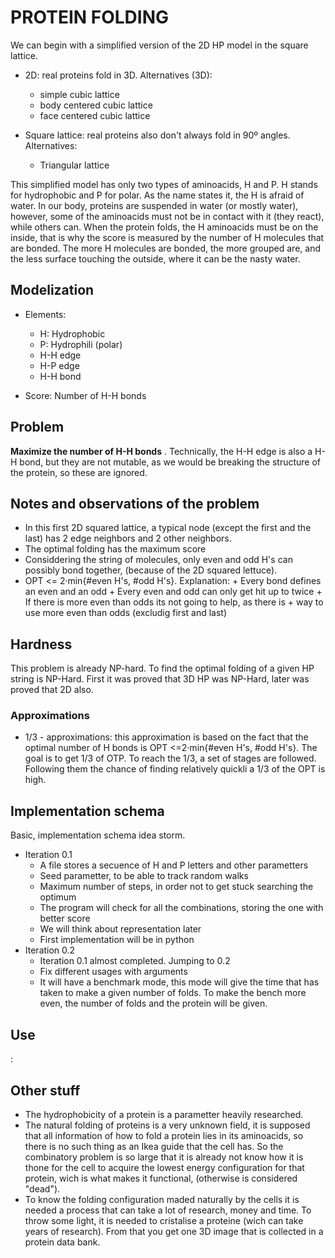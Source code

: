 # PROTEIN FOLDING

We can begin with a simplified version of the 2D HP model in the square lattice.
- 2D: real proteins fold in 3D. Alternatives (3D):
    - simple cubic lattice
    - body centered cubic lattice
    - face centered cubic lattice

- Square lattice: real proteins also don't always fold in 90º angles. Alternatives:
    - Triangular lattice

This simplified model has only two types of aminoacids, H and P. H stands for 
hydrophobic and P for polar. As the name states it, the H is afraid of water. 
In our body, proteins are suspended in water (or mostly water), however, some 
of the aminoacids must not be in contact with it (they react), while others 
can. When the protein folds, the H aminoacids must be on the inside, that is
why the score is measured by the number of H molecules that are bonded. The
more H molecules are bonded, the more grouped are, and the less surface touching
the outside, where it can be the nasty water.


## Modelization
- Elements:
    - H: Hydrophobic
    - P: Hydrophili (polar)
    - H-H edge
    - H-P edge
    - H-H bond

- Score: Number of H-H bonds 


## Problem 
**Maximize the number of H-H bonds** . Technically, the H-H edge is also
a H-H bond, but they are not mutable, as we would be breaking the 
structure of the protein, so these are ignored.


## Notes and observations of the problem
- In this first 2D squared lattice, a typical node (except the first and 
the last) has 2 edge neighbors and 2 other neighbors. 
- The optimal folding has the maximum score
- Considdering the string of molecules, only even and odd H's can possibly
bond together, (because of the 2D squared lettuce).
- OPT <= 2·min{#even H's, #odd H's}. Explanation:
        + Every bond defines an even and an odd 
        + Every even and odd can only get hit up to twice
        + If there is more even than odds its not going to help, as there is 
        + way to use more even than odds (excludig first and last)


## Hardness
This problem is already NP-hard.
To find the optimal folding of a given HP string is NP-Hard. First it was proved
that 3D HP was NP-Hard, later was proved that 2D also.


<!-- We are going to work out the estimate combinatory. To make it easy we won't be speaking
in terms of aminoacids, but in terms of slots of each aminoacid. Each aminoacid has 2
slots, so there are 2·k blanks to fill. In each blank we can put any other bound 
(remember, there are 2·k of them) plus 1, because we can leave a empty bound. Adding up
the previous premises, we have 2·k blanks to fill with 2·k+1 possible fillings. That is
the same as saying (2·k+1)^(2·k). Now let's work out with that number:

   - having a protein string of length k, we consider that all aminoacids could be H,
      that's why whe have the last k, in (2k+1)^(2k)
   
   - One aminoacid can bound at maximum 2 times and at minimmum 0, thats why we have
      the 2 in (2k+1)^(2k)

   - If one aminoacid bounds, it can't be with itself, so the formula needs to be
      adjusted to (2k)^(2k) 
   
   - If one aminoacid bounds two times, it has to be with different aminoacids, the
      formula we have now is (k)^(2k)

   - If a[1] is the aminoacid in position 1, a[1][0] and a[1][1] are their 
      left and right bound space, respectively. Nevertheless this is indferent, so 
      combinatory speaking we don't diferenciate left and right.

   - The bounds are symetrical, so if the aminoacid 4 is chained with the 9th, the 9th
      is also chained to the 4th. Having said that, not all the H can be paired, so we 
      can't get by permutating half of the chain, as we would be able to do otherwise
-->
    


### Approximations 
- 1/3 - approximations: this approximation is based on the fact that the 
optimal number of H bonds is OPT <=2·min{#even H's, #odd H's}. The goal is to 
get 1/3 of OTP. To reach the 1/3, a set of stages are followed. Following them
the chance of finding relatively quickli a 1/3 of the OPT is high.


## Implementation schema
Basic, implementation schema idea storm.
- Iteration 0.1
    + A file stores a secuence of H and P letters and other parametters
    + Seed parametter, to be able to track random walks
    + Maximum number of steps, in order not to get stuck searching the optimum
    + The program will check for all the combinations, storing the one with better score 
    + We will think about representation later
    + First implementation will be in python
- Iteration 0.2
    + Iteration 0.1 almost completed. Jumping to 0.2
    + Fix different usages with arguments
    + It will have a benchmark mode, this mode will give the time that has taken to make
   a given number of folds. To make the bench more even, the number of folds and the protein
   will be given.

## Use
:


## Other stuff

- The hydrophobicity of a protein is a parametter heavily researched.
- The natural folding of proteins is a very unknown field, it is 
supposed that all information of how to fold a protein lies in its
aminoacids, so there is no such thing as an Ikea guide that the cell
has. So the combinatory problem is so large that it is already not 
know how it is thone for the cell to acquire the lowest energy
configuration for that protein, wich is what makes it functional, 
(otherwise is considered "dead").
- To know the folding configuration maded naturally by the cells it is 
needed a process that can take a lot of research, money and time. To
throw some light, it is needed to cristalise a proteine (wich can take
years of research). From that you get one 3D image that is collected in
a protein data bank. 

